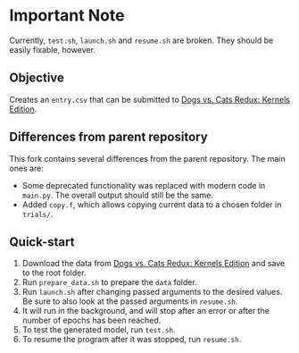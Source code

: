 # Important Note

Currently, `test.sh`, `launch.sh` and `resume.sh` are broken. They should be easily fixable, however.

## Objective

Creates an `entry.csv` that can be submitted to [Dogs vs. Cats Redux: Kernels Edition](https://www.kaggle.com/c/dogs-vs-cats-redux-kernels-edition/).

## Differences from parent repository

This fork contains several differences from the parent repository. The main ones are:
- Some deprecated functionality was replaced with modern code in `main.py`. The overall output should still be the same.
- Added `copy.f`, which allows copying current data to a chosen folder in `trials/`.

## Quick-start

1. Download the data from [Dogs vs. Cats Redux: Kernels Edition](https://www.kaggle.com/c/dogs-vs-cats-redux-kernels-edition/) and save to the root folder.
2. Run `prepare_data.sh` to prepare the `data` folder.
2. Run `launch.sh` after changing passed arguments to the desired values. Be sure to also look at the passed arguments in `resume.sh`.
3. It will run in the background, and will stop after an error or after the number of epochs has been reached.
4. To test the generated model, run `test.sh`.
5. To resume the program after it was stopped, run `resume.sh`.
